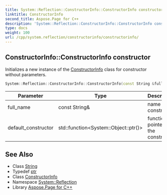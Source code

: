 ```yaml
---
title: System::Reflection::ConstructorInfo::ConstructorInfo constructor
linktitle: ConstructorInfo
second_title: Aspose.Page for C++
description: 'System::Reflection::ConstructorInfo::ConstructorInfo constructor. Initializes a new instance of the ConstructorInfo class for constructor without parameters in C++.'
type: docs
weight: 100
url: /cpp/system.reflection/constructorinfo/constructorinfo/
---
```

## ConstructorInfo::ConstructorInfo constructor


Initializes a new instance of the [ConstructorInfo](../) class for constructor without parameters.

```cpp
System::Reflection::ConstructorInfo::ConstructorInfo(const String &full_name, std::function<System::Object::ptr()> default_constructor)
```


| Parameter | Type | Description |
| --- | --- | --- |
| full_name | const String\& | name of the constructor |
| default_constructor | std::function\<System::Object::ptr()> | function pointer to the constructor |

## See Also

* Class [String](../../../system/string/)
* Typedef [ptr](../../../system/object/ptr/)
* Class [ConstructorInfo](../)
* Namespace [System::Reflection](../../)
* Library [Aspose.Page for C++](../../../)
